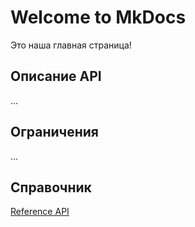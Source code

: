 # Welcome to MkDocs

Это наша главная страница!

## Описание API

...

## Ограничения

...

## Справочник

[Reference API](https://api.documentat.io/editor/)
